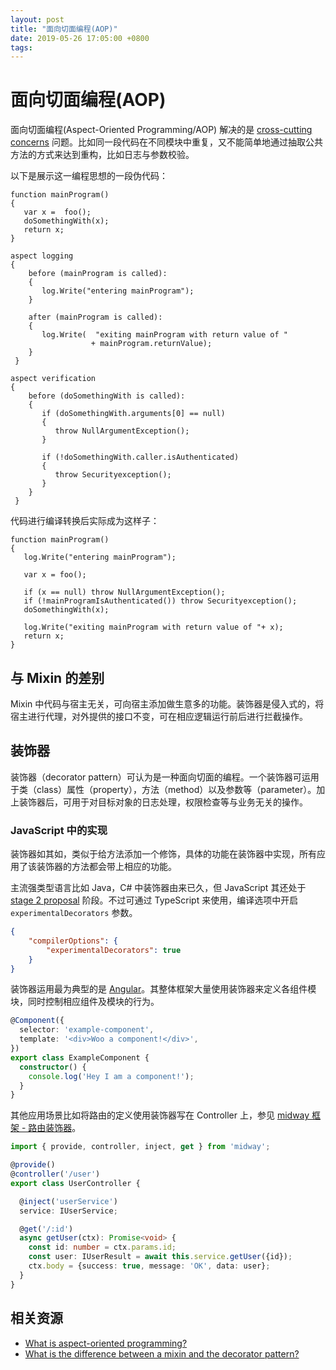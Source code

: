 ```yaml
---
layout: post
title: "面向切面编程(AOP)"
date: 2019-05-26 17:05:00 +0800
tags: 
---
```

    
# 面向切面编程(AOP)

面向切面编程(Aspect-Oriented Programming/AOP) 解决的是 [cross-cutting concerns](https://en.wikipedia.org/wiki/Cross-cutting_concern) 问题。比如同一段代码在不同模块中重复，又不能简单地通过抽取公共方法的方式来达到重构，比如日志与参数校验。

以下是展示这一编程思想的一段伪代码：

```
function mainProgram()
{ 
   var x =  foo();
   doSomethingWith(x);
   return x;
}

aspect logging
{ 
    before (mainProgram is called):
    { 
       log.Write("entering mainProgram");
    }

    after (mainProgram is called):
    { 
       log.Write(  "exiting mainProgram with return value of "
                  + mainProgram.returnValue);
    }
 } 

aspect verification
{ 
    before (doSomethingWith is called):
    { 
       if (doSomethingWith.arguments[0] == null) 
       { 
          throw NullArgumentException();
       }

       if (!doSomethingWith.caller.isAuthenticated)
       { 
          throw Securityexception();
       }
    }
 }

```

代码进行编译转换后实际成为这样子：

```
function mainProgram()
{ 
   log.Write("entering mainProgram");

   var x = foo();   

   if (x == null) throw NullArgumentException();
   if (!mainProgramIsAuthenticated()) throw Securityexception();
   doSomethingWith(x);   

   log.Write("exiting mainProgram with return value of "+ x);
   return x;
} 

```

## 与 Mixin 的差别

Mixin 中代码与宿主无关，可向宿主添加做生意多的功能。装饰器是侵入式的，将宿主进行代理，对外提供的接口不变，可在相应逻辑运行前后进行拦截操作。


## 装饰器

装饰器（decorator pattern）可认为是一种面向切面的编程。一个装饰器可运用于类（class）属性（property），方法（method）以及参数等（parameter）。加上装饰器后，可用于对目标对象的日志处理，权限检查等与业务无关的操作。

### JavaScript 中的实现

装饰器如其如，类似于给方法添加一个修饰，具体的功能在装饰器中实现，所有应用了该装饰器的方法都会带上相应的功能。

主流强类型语言比如 Java，C# 中装饰器由来已久，但 JavaScript 其还处于 [stage 2 proposal](https://github.com/tc39/proposal-decorators) 阶段。不过可通过 TypeScript 来使用，编译选项中开启 `experimentalDecorators` 参数。

```json
{
    "compilerOptions": {
        "experimentalDecorators": true
    }
}
```

装饰器运用最为典型的是 [Angular](https://angular.io)。其整体框架大量使用装饰器来定义各组件模块，同时控制相应组件及模块的行为。

```ts
@Component({
  selector: 'example-component',
  template: '<div>Woo a component!</div>',
})
export class ExampleComponent {
  constructor() {
    console.log('Hey I am a component!');
  }
}
```

其他应用场景比如将路由的定义使用装饰器写在 Controller 上，参见 [midway 框架 - 路由装饰器](https://midwayjs.org/midway/guide.html#路由装饰器)。

```ts
import { provide, controller, inject, get } from 'midway';

@provide()
@controller('/user')
export class UserController {

  @inject('userService')
  service: IUserService;

  @get('/:id')
  async getUser(ctx): Promise<void> {
    const id: number = ctx.params.id;
    const user: IUserResult = await this.service.getUser({id});
    ctx.body = {success: true, message: 'OK', data: user};
  }
}
```

## 相关资源

- [What is aspect-oriented programming?](https://stackoverflow.com/questions/242177/what-is-aspect-oriented-programming)
- [What is the difference between a mixin and the decorator pattern?](https://stackoverflow.com/questions/2582289/what-is-the-difference-between-a-mixin-and-the-decorator-pattern)

    